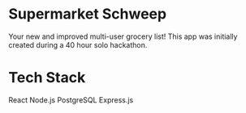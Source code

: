 # Supermarket Schweep

Your new and improved multi-user grocery list!
This app was initially created during a 40 hour solo hackathon.

# Tech Stack

React
Node.js
PostgreSQL
Express.js


